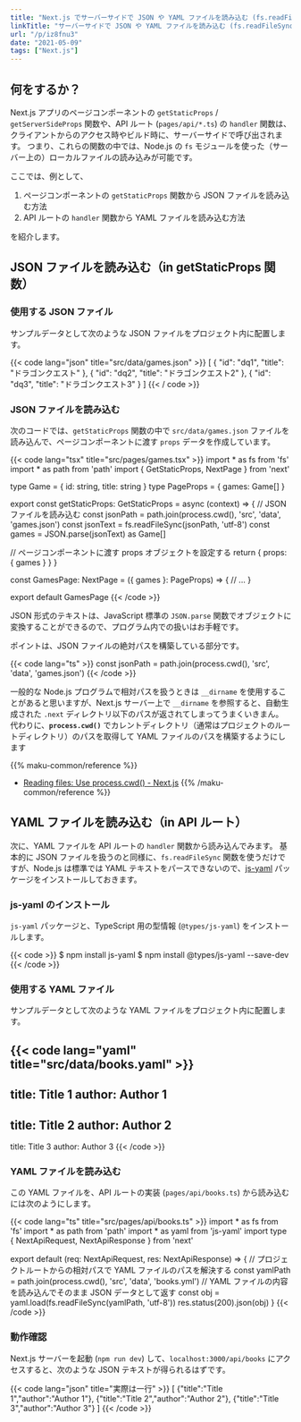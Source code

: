 ```yaml
---
title: "Next.js でサーバーサイドで JSON や YAML ファイルを読み込む (fs.readFileSync)"
linkTitle: "サーバーサイドで JSON や YAML ファイルを読み込む (fs.readFileSync)"
url: "/p/iz8fnu3"
date: "2021-05-09"
tags: ["Next.js"]
---
```


何をするか？
----

Next.js アプリのページコンポーネントの `getStaticProps` / `getServerSideProps` 関数や、API ルート (`pages/api/*.ts`) の `handler` 関数は、クライアントからのアクセス時やビルド時に、サーバーサイドで呼び出されます。
つまり、これらの関数の中では、Node.js の `fs` モジュールを使った（サーバー上の）ローカルファイルの読み込みが可能です。

ここでは、例として、

1. ページコンポーネントの `getStaticProps` 関数から JSON ファイルを読み込む方法
2. API ルートの `handler` 関数から YAML ファイルを読み込む方法

を紹介します。


JSON ファイルを読み込む（in getStaticProps 関数）
----

### 使用する JSON ファイル

サンプルデータとして次のような JSON ファイルをプロジェクト内に配置します。

{{< code lang="json" title="src/data/games.json" >}}
[
  { "id": "dq1", "title": "ドラゴンクエスト" },
  { "id": "dq2", "title": "ドラゴンクエスト2" },
  { "id": "dq3", "title": "ドラゴンクエスト3" }
]
{{< / code >}}

### JSON ファイルを読み込む

次のコードでは、`getStaticProps` 関数の中で `src/data/games.json` ファイルを読み込んで、ページコンポーネントに渡す `props` データを作成しています。

{{< code lang="tsx" title="src/pages/games.tsx" >}}
import * as fs from 'fs'
import * as path from 'path'
import { GetStaticProps, NextPage } from 'next'

type Game = { id: string, title: string }
type PageProps = { games: Game[] }

export const getStaticProps: GetStaticProps<PageProps> = async (context) => {
  // JSON ファイルを読み込む
  const jsonPath = path.join(process.cwd(), 'src', 'data', 'games.json')
  const jsonText = fs.readFileSync(jsonPath, 'utf-8')
  const games = JSON.parse(jsonText) as Game[]

  // ページコンポーネントに渡す props オブジェクトを設定する
  return { props: { games } }
}

const GamesPage: NextPage<PageProps> = ({ games }: PageProps) => {
  // ...
}

export default GamesPage
{{< /code >}}

JSON 形式のテキストは、JavaScript 標準の `JSON.parse` 関数でオブジェクトに変換することができるので、プログラム内での扱いはお手軽です。

ポイントは、JSON ファイルの絶対パスを構築している部分です。

{{< code lang="ts" >}}
const jsonPath = path.join(process.cwd(), 'src', 'data', 'games.json')
{{< /code >}}

一般的な Node.js プログラムで相対パスを扱うときは `__dirname` を使用することがあると思いますが、Next.js サーバー上で `__dirname` を参照すると、自動生成された `.next` ディレクトリ以下のパスが返されてしまってうまくいきまん。
代わりに、__`process.cwd()`__ でカレントディレクトリ（通常はプロジェクトのルートディレクトリ）のパスを取得して YAML ファイルのパスを構築するようにします

{{% maku-common/reference %}}
- [Reading files: Use process.cwd() - Next.js](https://nextjs.org/docs/basic-features/data-fetching#reading-files-use-processcwd)
{{% /maku-common/reference %}}


YAML ファイルを読み込む（in API ルート）
----

次に、YAML ファイルを API ルートの `handler` 関数から読み込んでみます。
基本的に JSON ファイルを扱うのと同様に、`fs.readFileSync` 関数を使うだけですが、Node.js は標準では YAML テキストをパースできないので、[js-yaml](https://github.com/nodeca/js-yaml) パッケージをインストールしておきます。

### js-yaml のインストール

`js-yaml` パッケージと、TypeScript 用の型情報 (`@types/js-yaml`) をインストールします。

{{< code >}}
$ npm install js-yaml
$ npm install @types/js-yaml --save-dev
{{< /code >}}

### 使用する YAML ファイル

サンプルデータとして次のような YAML ファイルをプロジェクト内に配置します。

{{< code lang="yaml" title="src/data/books.yaml" >}}
-
  title: Title 1
  author: Author 1
-
  title: Title 2
  author: Author 2
-
  title: Title 3
  author: Author 3
{{< /code >}}

### YAML ファイルを読み込む

この YAML ファイルを、API ルートの実装 (`pages/api/books.ts`) から読み込むには次のようにします。

{{< code lang="ts" title="src/pages/api/books.ts" >}}
import * as fs from 'fs'
import * as path from 'path'
import * as yaml from 'js-yaml'
import type { NextApiRequest, NextApiResponse } from 'next'

export default (req: NextApiRequest, res: NextApiResponse) => {
  // プロジェクトルートからの相対パスで YAML ファイルのパスを解決する
  const yamlPath = path.join(process.cwd(), 'src', 'data', 'books.yml')
  // YAML ファイルの内容を読み込んでそのまま JSON データとして返す
  const obj = yaml.load(fs.readFileSync(yamlPath, 'utf-8'))
  res.status(200).json(obj)
}
{{< /code >}}

### 動作確認

Next.js サーバーを起動 (`npm run dev`) して、`localhost:3000/api/books` にアクセスすると、次のような JSON テキストが得られるはずです。

{{< code lang="json" title="実際は一行" >}}
[
  {"title":"Title 1","author":"Author 1"},
  {"title":"Title 2","author":"Author 2"},
  {"title":"Title 3","author":"Author 3"}
]
{{< /code >}}

